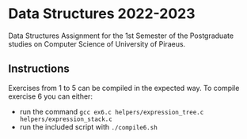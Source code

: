 # Data Structures 2022-2023

Data Structures Assignment for the 1st Semester of the Postgraduate studies on Computer Science of University of Piraeus.

## Instructions

Exercises from 1 to 5 can be compiled in the expected way.
To compile exercise 6 you can either:

- run the command `gcc ex6.c helpers/expression_tree.c helpers/expression_stack.c`
- run the included script with `./compile6.sh`

